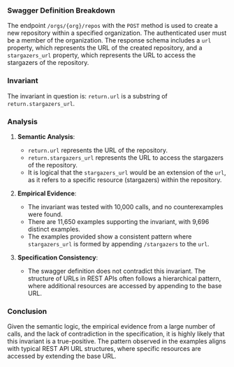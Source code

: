 ### Swagger Definition Breakdown

The endpoint `/orgs/{org}/repos` with the `POST` method is used to create a new repository within a specified organization. The authenticated user must be a member of the organization. The response schema includes a `url` property, which represents the URL of the created repository, and a `stargazers_url` property, which represents the URL to access the stargazers of the repository.

### Invariant

The invariant in question is: `return.url` is a substring of `return.stargazers_url`.

### Analysis

1. **Semantic Analysis**:
   - `return.url` represents the URL of the repository.
   - `return.stargazers_url` represents the URL to access the stargazers of the repository.
   - It is logical that the `stargazers_url` would be an extension of the `url`, as it refers to a specific resource (stargazers) within the repository.

2. **Empirical Evidence**:
   - The invariant was tested with 10,000 calls, and no counterexamples were found.
   - There are 11,650 examples supporting the invariant, with 9,696 distinct examples.
   - The examples provided show a consistent pattern where `stargazers_url` is formed by appending `/stargazers` to the `url`.

3. **Specification Consistency**:
   - The swagger definition does not contradict this invariant. The structure of URLs in REST APIs often follows a hierarchical pattern, where additional resources are accessed by appending to the base URL.

### Conclusion

Given the semantic logic, the empirical evidence from a large number of calls, and the lack of contradiction in the specification, it is highly likely that this invariant is a true-positive. The pattern observed in the examples aligns with typical REST API URL structures, where specific resources are accessed by extending the base URL.
